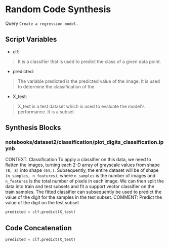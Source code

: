 # Random Code Synthesis
Query `Create a regression model.`
## Script Variables
- clf:<br>
>It is a classifier that is used to predict the class of a given data point.
- predicted:<br>
>The variable predicted is the predicted value of the image. It is used to determine the classification of the
- X_test:<br>
>X_test is a test dataset which is used to evaluate the model's performance. It is a subset
## Synthesis Blocks
### notebooks/dataset2/classification/plot_digits_classification.ipynb
CONTEXT:  Classification  To apply a classifier on this data, we need to flatten the images, turning each 2-D array of grayscale values from shape
``(8, 8)`` into shape ``(64,)``. Subsequently, the entire dataset will be of shape ``(n_samples, n_features)``, where ``n_samples`` is the number of
images and ``n_features`` is the total number of pixels in each image.  We can then split the data into train and test subsets and fit a support
vector classifier on the train samples. The fitted classifier can subsequently be used to predict the value of the digit for the samples in the test
subset.   COMMENT: Predict the value of the digit on the test subset
```python
predicted = clf.predict(X_test)
```

## Code Concatenation
```python
predicted = clf.predict(X_test)
```
